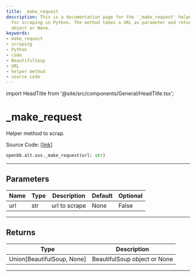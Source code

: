 ```yaml
---
title: _make_request
description: This is a documentation page for the '_make_request' helper method used
  for scraping in Python. The method takes a URL as parameter and returns a BeautifulSoup
  object or None.
keywords:
- make_request
- scraping
- Python
- code
- BeautifulSoup
- URL
- helper method
- source code
---
```


import HeadTitle from '@site/src/components/General/HeadTitle.tsx';

<HeadTitle title="_make_request - Oss - Alt - Reference | OpenBB SDK Docs" />

# _make_request

Helper method to scrap.

Source Code: [[link](https://github.com/OpenBB-finance/OpenBBTerminal/tree/main/openbb_terminal/alternative/oss/runa_model.py#L67)]

```python
openbb.alt.oss._make_request(url: str)
```

---

## Parameters

| Name | Type | Description | Default | Optional |
| ---- | ---- | ----------- | ------- | -------- |
| url | str | url to scrape | None | False |


---

## Returns

| Type | Description |
| ---- | ----------- |
| Union[BeautifulSoup, None] | BeautifulSoup object or None |
---
